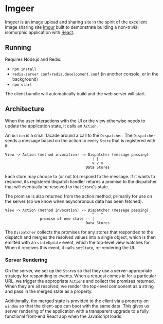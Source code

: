 Imgeer
======

Imgeer is an image upload and sharing site in the spirit of the excellent image sharing site [Imgur](http://imgur.com) built to demonstrate building a non-trivial isomorphic application with [React](http://facebook.github.io/react/).

Running
-------

Requires Node.js and Redis.

* `npm install`
* `redis-server conf/redis.development.conf` (in another console, or in the background)
* `npm start`

The client bundle will automatically build and the web server will start.

Architecture
------------

When the user interactions with the UI or the view otherwise needs to update the application state, it calls an `Action`.

An `Action` is a small facade around a call to the `Dispatcher`. The `Dispatcher` sends a message based on the action to every `Store` that is registered with it.

```
View -> Action (method invocation) -> Dispatcher (message passing)
                                        | | |
                                        v v v
                                     Data Stores
```

Each store may choose to (or not to) respond to the message. If it wants to respond, its registered dispatch handler returns a promise to the dispatcher that will eventually be resolved to that `Store`'s state.

The promise is also returned from the action method, primarily for use on the server (so we know when asynchronous data has been fetched).

```
View -> Action (method invocation) -> Dispatcher (message passing)
                                        ^   ^
                promise of new state -- |   |
                                     Data Stores
```

The `Dispatcher` collects the promises for any stores that responded to the dispatch and merges the resolved values into a single object, which is then emitted with an `stateUpdate` event, which the top-level view watches for. When it receives this event, it calls `setState`, re-rendering the UI.

### Server Rendering

On the server, we set up the `Store`s so that they use a server-appropriate strategy for responding to events. When a request comes in for a particular URL, we trigger the appropriate `Action`s and collect the promises returned. When they are all resolved, we render the top-level component as a string and pass in the merged state as a property.

Additionally, the merged state is provided to the client via a property on `window` so that the client-app can boot with the same data. This gives us server rendering of the application with a transparent upgrade to a fully functional front-end React app when the JavaScript loads.
